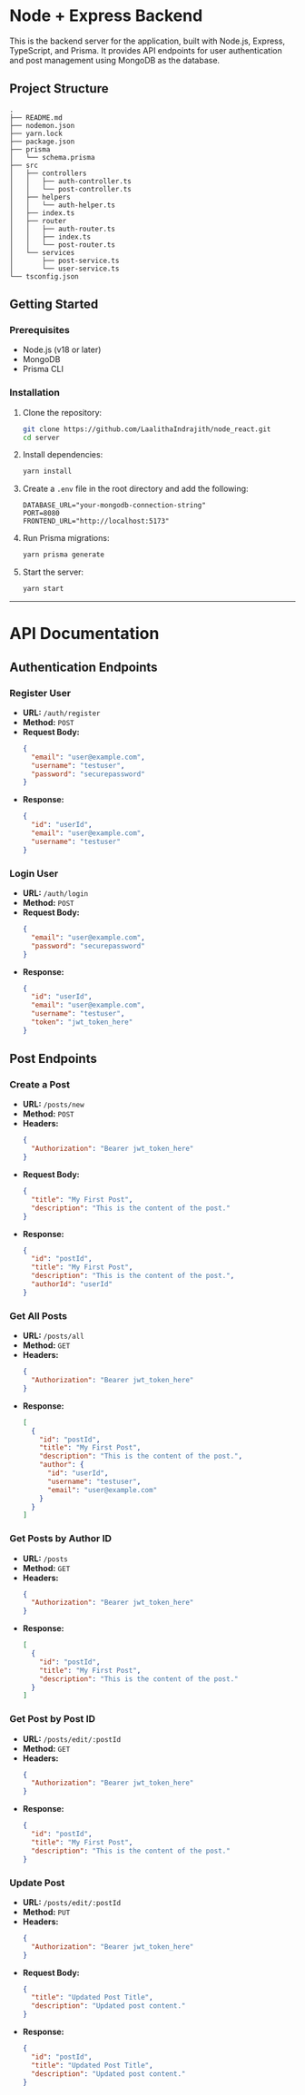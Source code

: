 # Node + Express Backend

This is the backend server for the application, built with Node.js, Express, TypeScript, and Prisma. It provides API endpoints for user authentication and post management using MongoDB as the database.

## Project Structure

```
.
├── README.md
├── nodemon.json
├── yarn.lock
├── package.json
├── prisma
│   └── schema.prisma
├── src
│   ├── controllers
│   │   ├── auth-controller.ts
│   │   └── post-controller.ts
│   ├── helpers
│   │   └── auth-helper.ts
│   ├── index.ts
│   ├── router
│   │   ├── auth-router.ts
│   │   ├── index.ts
│   │   └── post-router.ts
│   └── services
│       ├── post-service.ts
│       └── user-service.ts
└── tsconfig.json
```

## Getting Started

### Prerequisites
- Node.js (v18 or later)
- MongoDB
- Prisma CLI

### Installation
1. Clone the repository:
   ```sh
   git clone https://github.com/LaalithaIndrajith/node_react.git
   cd server
   ```

2. Install dependencies:
   ```sh
   yarn install
   ```

3. Create a `.env` file in the root directory and add the following:
   ```env
   DATABASE_URL="your-mongodb-connection-string"
   PORT=8080
   FRONTEND_URL="http://localhost:5173"
   ```

4. Run Prisma migrations:
   ```sh
   yarn prisma generate
   ```

5. Start the server:
   ```sh
   yarn start
   ```
---
# API Documentation

## Authentication Endpoints

### Register User
- **URL:** `/auth/register`
- **Method:** `POST`
- **Request Body:**
  ```json
  {
    "email": "user@example.com",
    "username": "testuser",
    "password": "securepassword"
  }
  ```
- **Response:**
  ```json
  {
    "id": "userId",
    "email": "user@example.com",
    "username": "testuser"
  }
  ```

### Login User
- **URL:** `/auth/login`
- **Method:** `POST`
- **Request Body:**
  ```json
  {
    "email": "user@example.com",
    "password": "securepassword"
  }
  ```
- **Response:**
  ```json
  {
    "id": "userId",
    "email": "user@example.com",
    "username": "testuser",
    "token": "jwt_token_here"
  }
  ```

## Post Endpoints

### Create a Post
- **URL:** `/posts/new`
- **Method:** `POST`
- **Headers:**
  ```json
  {
    "Authorization": "Bearer jwt_token_here"
  }
  ```
- **Request Body:**
  ```json
  {
    "title": "My First Post",
    "description": "This is the content of the post."
  }
  ```
- **Response:**
  ```json
  {
    "id": "postId",
    "title": "My First Post",
    "description": "This is the content of the post.",
    "authorId": "userId"
  }
  ```

### Get All Posts
- **URL:** `/posts/all`
- **Method:** `GET`
- **Headers:**
  ```json
  {
    "Authorization": "Bearer jwt_token_here"
  }
  ```
- **Response:**
  ```json
  [
    {
      "id": "postId",
      "title": "My First Post",
      "description": "This is the content of the post.",
      "author": {
        "id": "userId",
        "username": "testuser",
        "email": "user@example.com"
      }
    }
  ]
  ```

### Get Posts by Author ID
- **URL:** `/posts`
- **Method:** `GET`
- **Headers:**
  ```json
  {
    "Authorization": "Bearer jwt_token_here"
  }
  ```
- **Response:**
  ```json
  [
    {
      "id": "postId",
      "title": "My First Post",
      "description": "This is the content of the post."
    }
  ]
  ```

### Get Post by Post ID
- **URL:** `/posts/edit/:postId`
- **Method:** `GET`
- **Headers:**
  ```json
  {
    "Authorization": "Bearer jwt_token_here"
  }
  ```
- **Response:**
  ```json
  {
    "id": "postId",
    "title": "My First Post",
    "description": "This is the content of the post."
  }
  ```

### Update Post
- **URL:** `/posts/edit/:postId`
- **Method:** `PUT`
- **Headers:**
  ```json
  {
    "Authorization": "Bearer jwt_token_here"
  }
  ```
- **Request Body:**
  ```json
  {
    "title": "Updated Post Title",
    "description": "Updated post content."
  }
  ```
- **Response:**
  ```json
  {
    "id": "postId",
    "title": "Updated Post Title",
    "description": "Updated post content."
  }
  ```


